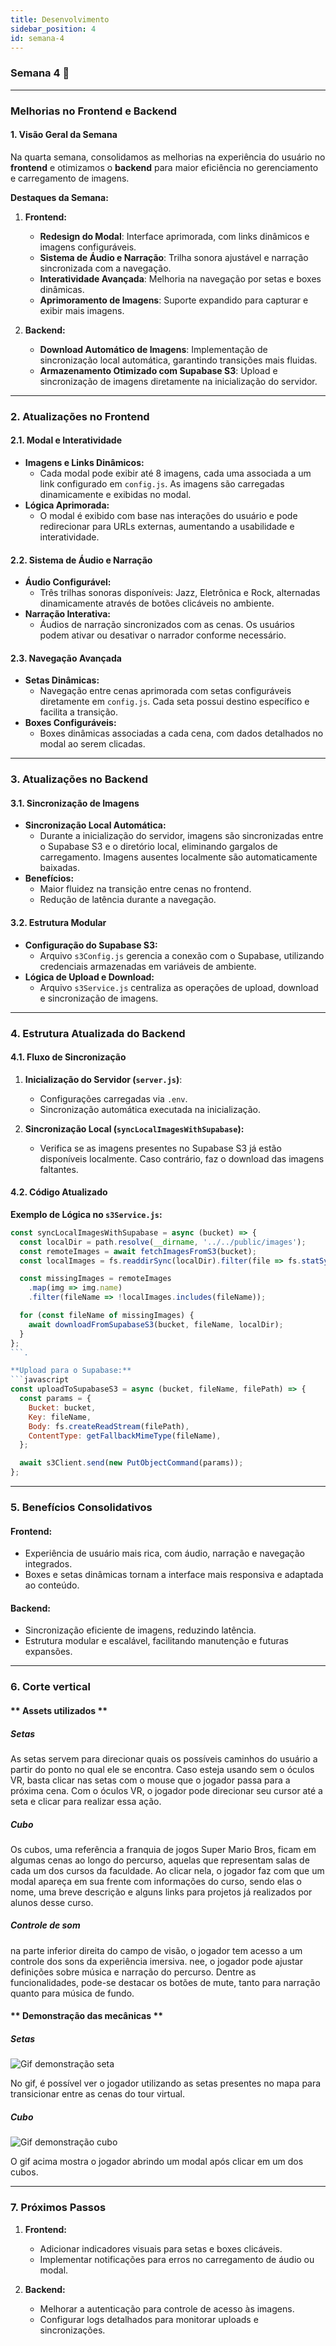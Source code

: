 ```yaml
---
title: Desenvolvimento
sidebar_position: 4
id: semana-4
---
```


### **Semana 4 🚀**  

---

### **Melhorias no Frontend e Backend**

#### **1. Visão Geral da Semana**

Na quarta semana, consolidamos as melhorias na experiência do usuário no **frontend** e otimizamos o **backend** para maior eficiência no gerenciamento e carregamento de imagens.  

**Destaques da Semana:**
1. **Frontend:**
   - **Redesign do Modal**: Interface aprimorada, com links dinâmicos e imagens configuráveis.
   - **Sistema de Áudio e Narração**: Trilha sonora ajustável e narração sincronizada com a navegação.
   - **Interatividade Avançada**: Melhoria na navegação por setas e boxes dinâmicas.
   - **Aprimoramento de Imagens**: Suporte expandido para capturar e exibir mais imagens.

2. **Backend:**
   - **Download Automático de Imagens**: Implementação de sincronização local automática, garantindo transições mais fluidas.
   - **Armazenamento Otimizado com Supabase S3**: Upload e sincronização de imagens diretamente na inicialização do servidor.

---

### **2. Atualizações no Frontend**

#### **2.1. Modal e Interatividade**
- **Imagens e Links Dinâmicos:**
  - Cada modal pode exibir até 8 imagens, cada uma associada a um link configurado em `config.js`. As imagens são carregadas dinamicamente e exibidas no modal.
- **Lógica Aprimorada:**
  - O modal é exibido com base nas interações do usuário e pode redirecionar para URLs externas, aumentando a usabilidade e interatividade.

#### **2.2. Sistema de Áudio e Narração**
- **Áudio Configurável:**
  - Três trilhas sonoras disponíveis: Jazz, Eletrônica e Rock, alternadas dinamicamente através de botões clicáveis no ambiente.
- **Narração Interativa:**
  - Áudios de narração sincronizados com as cenas. Os usuários podem ativar ou desativar o narrador conforme necessário.

#### **2.3. Navegação Avançada**
- **Setas Dinâmicas:**
  - Navegação entre cenas aprimorada com setas configuráveis diretamente em `config.js`. Cada seta possui destino específico e facilita a transição.
- **Boxes Configuráveis:**
  - Boxes dinâmicas associadas a cada cena, com dados detalhados no modal ao serem clicadas.

---

### **3. Atualizações no Backend**

#### **3.1. Sincronização de Imagens**
- **Sincronização Local Automática:**
  - Durante a inicialização do servidor, imagens são sincronizadas entre o Supabase S3 e o diretório local, eliminando gargalos de carregamento. Imagens ausentes localmente são automaticamente baixadas.
- **Benefícios:**
  - Maior fluidez na transição entre cenas no frontend.
  - Redução de latência durante a navegação.

#### **3.2. Estrutura Modular**
- **Configuração do Supabase S3:**
  - Arquivo `s3Config.js` gerencia a conexão com o Supabase, utilizando credenciais armazenadas em variáveis de ambiente.
- **Lógica de Upload e Download:**
  - Arquivo `s3Service.js` centraliza as operações de upload, download e sincronização de imagens.

---

### **4. Estrutura Atualizada do Backend**

#### **4.1. Fluxo de Sincronização**
1. **Inicialização do Servidor (`server.js`)**:
   - Configurações carregadas via `.env`.
   - Sincronização automática executada na inicialização.

2. **Sincronização Local (`syncLocalImagesWithSupabase`):**
   - Verifica se as imagens presentes no Supabase S3 já estão disponíveis localmente. Caso contrário, faz o download das imagens faltantes.

#### **4.2. Código Atualizado**

**Exemplo de Lógica no `s3Service.js`:**
```javascript
const syncLocalImagesWithSupabase = async (bucket) => {
  const localDir = path.resolve(__dirname, '../../public/images');
  const remoteImages = await fetchImagesFromS3(bucket);
  const localImages = fs.readdirSync(localDir).filter(file => fs.statSync(path.join(localDir, file)).isFile());

  const missingImages = remoteImages
    .map(img => img.name)
    .filter(fileName => !localImages.includes(fileName));

  for (const fileName of missingImages) {
    await downloadFromSupabaseS3(bucket, fileName, localDir);
  }
};
```.

**Upload para o Supabase:**
```javascript
const uploadToSupabaseS3 = async (bucket, fileName, filePath) => {
  const params = {
    Bucket: bucket,
    Key: fileName,
    Body: fs.createReadStream(filePath),
    ContentType: getFallbackMimeType(fileName),
  };

  await s3Client.send(new PutObjectCommand(params));
};
```
---

### **5. Benefícios Consolidativos**

#### **Frontend:**
- Experiência de usuário mais rica, com áudio, narração e navegação integrados.
- Boxes e setas dinâmicas tornam a interface mais responsiva e adaptada ao conteúdo.

#### **Backend:**
- Sincronização eficiente de imagens, reduzindo latência.
- Estrutura modular e escalável, facilitando manutenção e futuras expansões.

---

### **6. Corte vertical**

#### ** Assets utilizados **

##### Setas

As setas servem para direcionar quais os possíveis caminhos do usuário a partir do ponto no qual ele se encontra. Caso esteja usando sem o óculos VR, basta clicar nas setas com o mouse que o jogador passa para a próxima cena. Com o óculos VR, o jogador pode direcionar seu cursor até a seta e clicar para realizar essa ação.

##### Cubo

Os cubos, uma referência a franquia de jogos Super Mario Bros, ficam em algumas cenas ao longo do percurso, aquelas que representam salas de cada um dos cursos da faculdade. Ao clicar nela, o jogador faz com que um modal apareça em sua frente com informações do curso, sendo elas o nome, uma breve descrição e alguns links para projetos já realizados por alunos desse curso.

##### Controle de som

na parte inferior direita do campo de visão, o jogador tem acesso a um controle dos sons da experiência imersiva. nee, o jogador pode ajustar definições sobre música e narração do percurso. Dentre as funcionalidades, pode-se destacar os botões de mute, tanto para narração quanto para música de fundo.

#### ** Demonstração das mecânicas **

##### Setas

![Gif demonstração seta](./gif/seta.png)

No gif, é possível ver o jogador utilizando as setas presentes no mapa para transicionar entre as cenas do tour virtual.

##### Cubo

![Gif demonstração cubo](./gif/modal.png)

O gif acima mostra o jogador abrindo um modal após clicar em um dos cubos.
 
---

### **7. Próximos Passos**

1. **Frontend:**
   - Adicionar indicadores visuais para setas e boxes clicáveis.
   - Implementar notificações para erros no carregamento de áudio ou modal.

2. **Backend:**
   - Melhorar a autenticação para controle de acesso às imagens.
   - Configurar logs detalhados para monitorar uploads e sincronizações.
